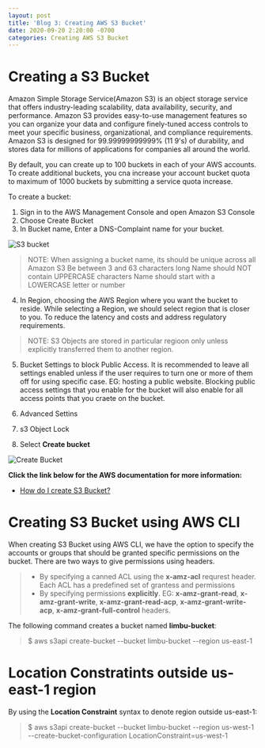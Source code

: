 ```yaml
---
layout: post
title: 'Blog 3: Creating AWS S3 Bucket'
date: 2020-09-20 2:20:00 -0700
categories: Creating AWS S3 Bucket
---
```

# Creating a S3 Bucket
 Amazon Simple Storage Service(Amazon S3) is an object storage service that offers
industry-leading scalability, data availability, security, and performance. Amazon S3 provides easy-to-use management features so you can organize your data and
configure finely-tuned access controls to meet your specific business, organizational,
and compliance requirements.
	Amazon S3 is designed for 99.99999999999% (11 9's) of durability, and stores
data for millions of applications for companies all around the world.

By default, you can create up to 100 buckets in each of your AWS accounts. To create
additional buckets, you cna increase your account bucket quota to maximum of 1000 buckets
by submitting a service quota increase.

To create a bucket:

1. Sign in to the AWS Management Console and open Amazon S3 Console
2. Choose Create Bucket
3. In Bucket name, Enter a DNS-Complaint name for your bucket.

![S3 bucket](/assets/images/blog_3/bucket_name.png)

>NOTE: 
> When assigning a bucket name, its should be unique across all Amazon S3
> Be between 3 and 63 characters long
> Name should NOT contain UPPERCASE characters
> Name should start with a LOWERCASE letter or number

4. In Region, choosing the AWS Region where you want the bucket to reside.
 While selecting a Region, we should select region that is closer to you. To reduce the latency and
costs and address regulatory requirements.

> NOTE: S3 Objects are stored in particular regioon only unless explicitly transferred them to 
> another region.

5. Bucket Settings to block Public Access.
 It is recommended to leave all settings enabled unless if the user requires to turn one or more of them off for using specific case.
EG: hosting a public website. Blocking public access settings that you enable for the bucket will also
enable for all access points that you craete on the bucket.

6. Advanced Settins
7. s3 Object Lock
8. Select **Create bucket**

![Create Bucket](/assets/images/blog_3/create_bucket.png)

**Click the link below for the AWS documentation for more information:**
* [How do I create S3 Bucket?](https://docs.aws.amazon.com/AmazonS3/latest/user-guide/create-bucket.html)

# Creating S3 Bucket using AWS CLI
 When creating S3 Bucket using AWS CLI, we have the option to specify the accounts or groups that should
be granted specific permissions on the bucket. There are two ways to give permissions using headers.

> * By specifying a canned ACL using the **x-amz-acl** requrest header. Each ACL has a predefined set of 
>   grantess and permissions
> * By specifying permissions **explicitly**. EG:  **x-amz-grant-read**, **x-amz-grant-write**, **x-amz-grant-read-acp**, **x-amz-grant-write-acp**, **x-amz-grant-full-control** headers.

The following command creates a bucket named **limbu-bucket**:
> $ aws s3api create-bucket --bucket limbu-bucket --region us-east-1

# Location Constratints outside **us-east-1** region
 By using the **Location Constraint** syntax to denote region outside us-east-1:
> $ aws s3api create-bucket --bucket limbu-bucket --region us-west-1 --create-bucket-configuration LocationConstraint=us-west-1
